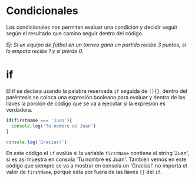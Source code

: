 # Condicionales

Los condicionales nos permiten evaluar una condición y decidir seguir según el resultado que camino seguir dentro del código.

*Ej: Si un equipo de fútbol en un torneo gana un partido recibe 3 puntos, si lo empata recibe 1 y si pierde 0.*

# if

El if se declara usando la palabra reservada `if` seguida de `(){}`, dentro del paréntesis se coloca una expresión booleana para evaluar y dentro de las llaves la porción de código que se va a ejecutar si la expresión es verdadera.

```js
if(firstName === 'Juan'){
  console.log('Tu nombre es Juan')
}

console.log('Gracias!')
```

En este código el `if` evalúa si la variable `firstName` contiene el string 'Juan', si es así muestra en consola 'Tu nombre es Juan'. También vemos en este código que siempre se va a mostrar en consola un 'Gracias!' no importa el valor de `firstName`, porque esta por fuera de las llaves `{}` del `if`.



